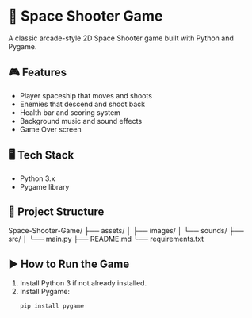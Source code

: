 # 🚀 Space Shooter Game

A classic arcade-style 2D Space Shooter game built with Python and Pygame.

## 🎮 Features
- Player spaceship that moves and shoots
- Enemies that descend and shoot back
- Health bar and scoring system
- Background music and sound effects
- Game Over screen

## 🖥️ Tech Stack
- Python 3.x
- Pygame library

## 📁 Project Structure
Space-Shooter-Game/
├── assets/
│ ├── images/
│ └── sounds/
├── src/
│ └── main.py
├── README.md
└── requirements.txt


## ▶️ How to Run the Game

1. Install Python 3 if not already installed.
2. Install Pygame:
   ```bash
   pip install pygame
